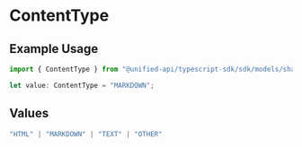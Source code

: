 # ContentType

## Example Usage

```typescript
import { ContentType } from "@unified-api/typescript-sdk/sdk/models/shared";

let value: ContentType = "MARKDOWN";
```

## Values

```typescript
"HTML" | "MARKDOWN" | "TEXT" | "OTHER"
```